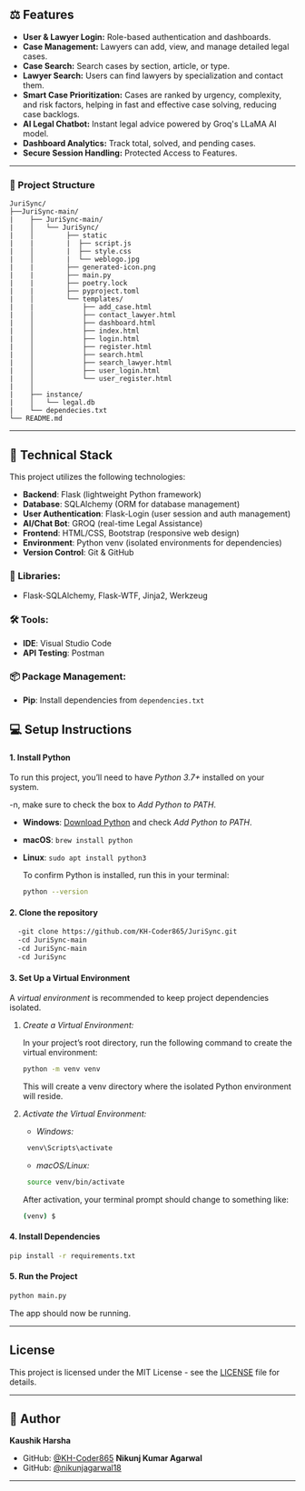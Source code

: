 ## ⚖️ Features
- **User & Lawyer Login:** Role-based authentication and dashboards.
- **Case Management:** Lawyers can add, view, and manage detailed legal cases.
- **Case Search:** Search cases by section, article, or type.
- **Lawyer Search:** Users can find lawyers by specialization and contact them.
- **Smart Case Prioritization:** Cases are ranked by urgency, complexity, and risk factors, helping in fast and effective case solving, reducing case backlogs.
- **AI Legal Chatbot:** Instant legal advice powered by Groq's LLaMA AI model.
- **Dashboard Analytics:** Track total, solved, and pending cases.
- **Secure Session Handling:** Protected Access to Features.

---

### 📁 Project Structure

```
JuriSync/
├──JuriSync-main/
|    ├── JuriSync-main/
|    │   └── JuriSync/
|    │        ├── static
|    |        |  ├── script.js
|    │        |  ├── style.css
|    │        |  └── weblogo.jpg
|    |        ├── generated-icon.png
|    |        ├── main.py
|    |        ├── poetry.lock
|    |        ├── pyproject.toml
|    │        └── templates/
|    |            ├── add_case.html
|    │            ├── contact_lawyer.html
|    │            ├── dashboard.html
|    │            ├── index.html
|    │            ├── login.html
|    │            ├── register.html
|    │            ├── search.html
|    │            ├── search_lawyer.html
|    │            ├── user_login.html
|    │            └── user_register.html
|    │     
|    ├── instance/
|    │   └── legal.db
|    └── dependecies.txt
└── README.md   
```
 ---

## 🚀 Technical Stack

This project utilizes the following technologies:

- **Backend**: Flask (lightweight Python framework)
- **Database**: SQLAlchemy (ORM for database management)
- **User Authentication**: Flask-Login (user session and auth management)
- **AI/Chat Bot**: GROQ (real-time Legal Assistance)
- **Frontend**: HTML/CSS, Bootstrap (responsive web design)
- **Environment**: Python venv (isolated environments for dependencies)
- **Version Control**: Git & GitHub

### 🔧 Libraries:
- Flask-SQLAlchemy, Flask-WTF, Jinja2, Werkzeug
  
### 🛠 Tools:
- **IDE**: Visual Studio Code
- **API Testing**: Postman

### 📦 Package Management:
- **Pip**: Install dependencies from `dependencies.txt`


## 💻 Setup Instructions

#### 1. **Install Python**
To run this project, you’ll need to have *Python 3.7+* installed on your system.

-n, make sure to check the box to *Add Python to PATH*.

- **Windows**: [Download Python](https://www.python.org/downloads/) and check *Add Python to PATH*.
- **macOS**: `brew install python`
- **Linux**: `sudo apt install python3`
    

  To confirm Python is installed, run this in your terminal:
  ```bash
  python --version
  ```
  
#### 2. **Clone the repository**
```bash
  -git clone https://github.com/KH-Coder865/JuriSync.git
  -cd JuriSync-main
  -cd JuriSync-main
  -cd JuriSync
```
#### 3. **Set Up a Virtual Environment**

A *virtual environment* is recommended to keep project dependencies isolated.

1. *Create a Virtual Environment:*

   In your project’s root directory, run the following command to create the virtual environment:
   
   ```bash
   python -m venv venv
   ```
   

   This will create a venv directory where the isolated Python environment will reside.

2. *Activate the Virtual Environment:*

   - *Windows:*
    ``` bash
     venv\Scripts\activate
    ```
     
   - *macOS/Linux:*
    ``` bash
     source venv/bin/activate
    ```
     
   After activation, your terminal prompt should change to something like:
   ``` bash
   (venv) $
   ```
   
#### 4. **Install Dependencies**

```bash
pip install -r requirements.txt
```

#### 5. **Run the Project**

```bash
python main.py
```

The app should now be running.

---

## License

This project is licensed under the MIT License - see the [LICENSE](LICENSE) file for details.

---

## 👤 Author

**Kaushik Harsha**
- GitHub: [@KH-Coder865](https://github.com/KH-Coder865)
**Nikunj Kumar Agarwal**
- GitHub: [@nikunjagarwal18](https://github.com/nikunjagarwal18)

---
